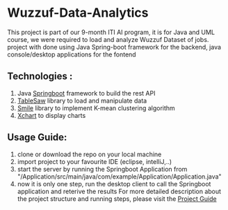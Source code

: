 # Wuzzuf-Data-Analytics
This project is part of our 9-month ITI AI program, it is for Java and UML course, we were required to load and analyze Wuzzuf Dataset of jobs. project with done using Java Spring-boot framework for the backend, java console/desktop applications for the fontend

## Technologies :
  1. Java [Springboot](https://spring.io/projects/spring-boot) framework to build the rest API
  2. [TableSaw](https://jtablesaw.github.io/tablesaw/) library to load and manipulate data
  3. [Smile](https://haifengl.github.io/) library to implement K-mean clustering algorithm
  4. [Xchart](https://knowm.org/open-source/xchart/) to display charts 

## Usage Guide:
  1. clone or download the repo on your local machine 
  2. import project to your favourite IDE (eclipse, intelliJ,..)
  3. start the server by running the Springboot Application from "/Application/src/main/java/com/example/Application/Application.java"
  4. now it is only one step, run the desktop client to call the Springboot application and reterive the results
For more detailed description about the project structure and running steps, please visit the 
[Project Guide](https://docs.google.com/document/d/1HSle_NPxIxT_IHu0d2H8NVgjD9yBuOOAm2o9y07djA8/edit?usp=sharing)


